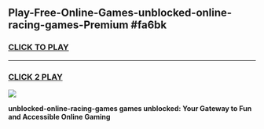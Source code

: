 
## Play-Free-Online-Games-unblocked-online-racing-games-Premium #fa6bk
<h3>
<a href="https://premium.freeplayer.one?title=unblocked-online-racing-games&ref=8M">CLICK TO PLAY</a></h3>
<hr>

<h3>
<a href="https://premium.freeplayer.one?title=unblocked-online-racing-games&ref=8M">CLICK 2 PLAY</a>
  
</h3>

<a href="https://premium.freeplayer.one?title=unblocked-online-racing-games&ref=8M"><img src="https://clearcache.store/games.png"></a>


**unblocked-online-racing-games games unblocked: Your Gateway to Fun and Accessible Online Gaming**
